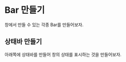 # Bar 만들기

창에서 만들 수 있는 각종 Bar를 만들어보자.

## 상태바 만들기
아래쪽에 상태바를 만들어 창의 상태를 표시하는 것을 만들어보자.

<pre>
<code>
</code>
</pre>
